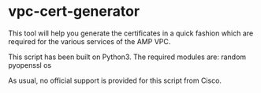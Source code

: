 # vpc-cert-generator
This tool will help you generate the certificates in a quick fashion which are required for the various services of the AMP VPC. 

This script has been built on Python3. The required modules are:
random
pyopenssl
os

As usual, no official support is provided for this script from Cisco. 
